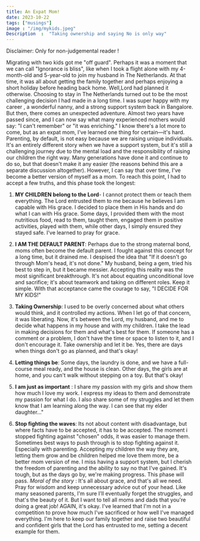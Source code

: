 ```yaml
---
title: An Expat Mom!
date: 2023-10-22
tags: ["musings"]
image : "/img/mykids.jpeg"
Description  :  "Taking ownership and saying No is only way"
---
```

Disclaimer: Only for non-judgemental reader ! 

Migrating with two kids got me "off guard". Perhaps it was a moment that we can call "Ignorance is bliss", like when I took a flight alone with my 4-month-old and 5-year-old to join my husband in The Netherlands. At that time, it was all about getting the family together and perhaps enjoying a short holiday before heading back home.
Well,Lord had planned it otherwise.  Choosing to stay in The Netherlands turned out to be the most challenging decision I had made in a long time. I was super happy with my career , a wonderful nanny, and a strong support system back in Bangalore. But then, there comes an unexpected adventure.  Almost two years have passed since, and I can now say what many experienced mothers would say: "I can't remember" or "it was enriching."
I know there's a lot more to come, but as an expat mom, I've learned one thing for certain—it's hard. Parenting, by default, is not easy because we are raising unique individuals. It's an entirely different story when we have a support system, but it's still a challenging journey due to the mental load and the responsibility of raising our children the right way. Many generations have done it and continue to do so, but that doesn't make it any easier (the reasons behind this are a separate discussion altogether).
However, I can say that over time, I've become a better version of myself as a mom. To reach this point, I had to accept a few truths, and this phase took the longest:
1. **MY CHILDREN belong to the Lord**- I cannot protect them or teach them everything. The Lord entrusted them to me because he believes I am capable with His grace. I decided to place them in His hands and do what I can with His grace. Some days, I provided them with the most nutritious food, read to them, taught them, engaged them in positive activities, played with them, while other days, I simply ensured they stayed safe. I've learned to pray for grace.
2. **I AM THE DEFAULT PARENT**: Perhaps due to the strong maternal bond, moms often become the default parent. I fought against this concept for a long time, but it drained me. I despised the idea that "If it doesn't go through Mom's head, it's not done." My husband, being a gem, tried his best to step in, but it became messier. Accepting this reality was the most significant breakthrough. It's not about equating unconditional love and sacrifice; it's about teamwork and taking on different roles. Keep it simple. With that acceptance came the courage to say, "I DECIDE FOR MY KIDS!"
3. **Taking Ownership**: I used to be overly concerned about what others would think, and it controlled my actions. When I let go of that concern, it was liberating. Now, it's between the Lord, my husband, and me to decide what happens in my house and with my children. I take the lead in making decisions for them and what's best for them. If someone has a comment or a problem, I don't have the time or space to listen to it, and I don't encourage it. Take ownership and let it be. Yes, there are days when things don't go as planned, and that's okay!
4. **Letting things be**: Some days, the laundry is done, and we have a full-course meal ready, and the house is clean. Other days, the girls are at home, and you can't walk without stepping on a toy. But that's okay!
5. **I am just as important** : I share my passion with my girls and show them how much I love my work. I express my ideas to them and demonstrate my passion for what I do. I also share some of my struggles and let them know that I am learning along the way. I can see that my elder daughter..."

6. **Stop fighting the waves**: Its not about content with disadvantage, but where facts have to be accepted, it has to be accepted. The moment i stopped fighting against "chosen" odds, it was easier to manage them. Sometimes best ways to push through is to stop fighting against it. Especially with parenting. Accepting my children the way they are, letting them grow and be children helped me love them more, be a better mom version of me. 
I miss having a support system, but I cherish the freedom of parenting and the ability to say no that I've gained. It's tough, but as the days go by, we're making progress. This phase will pass.
 *Moral of the story* : It's all about grace, and that's all we need. Pray for wisdom and keep unnecessary advice out of your head.
Like many seasoned parents, I'm sure I'll eventually forget the struggles, and that's the beauty of it. But I want to tell all moms and dads that you're doing a great job!
AGAIN, it's okay. I've learned that I'm not in a competition to prove how much I've sacrificed or how well I've managed everything. I'm here to keep our family together and raise two beautiful and confident girls that the Lord has entrusted to me, setting a decent example for them.


